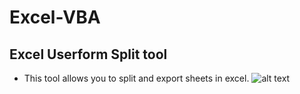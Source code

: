 # Excel-VBA
## Excel Userform Split tool
* This tool allows you to split and export sheets in excel. 
![alt text](https://drive.google.com/file/d/1ehwoiQUgBKyZToyNwhnAdj2NAaqcM4Gc/view?usp=sharing)

 

